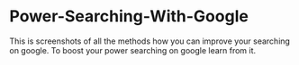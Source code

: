 # Power-Searching-With-Google


This is screenshots of all the methods how you can improve your searching on google.
To boost your power searching on google learn from it. 
